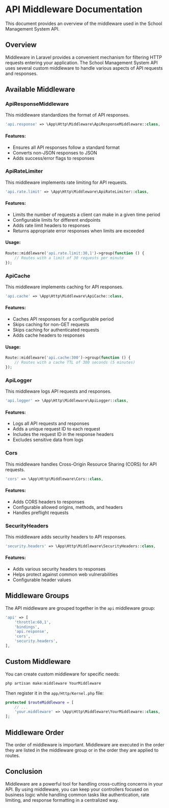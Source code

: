 # API Middleware Documentation

This document provides an overview of the middleware used in the School Management System API.

## Overview

Middleware in Laravel provides a convenient mechanism for filtering HTTP requests entering your application. The School Management System API uses several custom middleware to handle various aspects of API requests and responses.

## Available Middleware

### ApiResponseMiddleware

This middleware standardizes the format of API responses.

```php
'api.response' => \App\Http\Middleware\ApiResponseMiddleware::class,
```

#### Features:

- Ensures all API responses follow a standard format
- Converts non-JSON responses to JSON
- Adds success/error flags to responses

### ApiRateLimiter

This middleware implements rate limiting for API requests.

```php
'api.rate.limit' => \App\Http\Middleware\ApiRateLimiter::class,
```

#### Features:

- Limits the number of requests a client can make in a given time period
- Configurable limits for different endpoints
- Adds rate limit headers to responses
- Returns appropriate error responses when limits are exceeded

#### Usage:

```php
Route::middleware('api.rate.limit:30,1')->group(function () {
    // Routes with a limit of 30 requests per minute
});
```

### ApiCache

This middleware implements caching for API responses.

```php
'api.cache' => \App\Http\Middleware\ApiCache::class,
```

#### Features:

- Caches API responses for a configurable period
- Skips caching for non-GET requests
- Skips caching for authenticated requests
- Adds cache headers to responses

#### Usage:

```php
Route::middleware('api.cache:300')->group(function () {
    // Routes with a cache TTL of 300 seconds (5 minutes)
});
```

### ApiLogger

This middleware logs API requests and responses.

```php
'api.logger' => \App\Http\Middleware\ApiLogger::class,
```

#### Features:

- Logs all API requests and responses
- Adds a unique request ID to each request
- Includes the request ID in the response headers
- Excludes sensitive data from logs

### Cors

This middleware handles Cross-Origin Resource Sharing (CORS) for API requests.

```php
'cors' => \App\Http\Middleware\Cors::class,
```

#### Features:

- Adds CORS headers to responses
- Configurable allowed origins, methods, and headers
- Handles preflight requests

### SecurityHeaders

This middleware adds security headers to API responses.

```php
'security.headers' => \App\Http\Middleware\SecurityHeaders::class,
```

#### Features:

- Adds various security headers to responses
- Helps protect against common web vulnerabilities
- Configurable header values

## Middleware Groups

The API middleware are grouped together in the `api` middleware group:

```php
'api' => [
    'throttle:60,1',
    'bindings',
    'api.response',
    'cors',
    'security.headers',
],
```

## Custom Middleware

You can create custom middleware for specific needs:

```php
php artisan make:middleware YourMiddleware
```

Then register it in the `app/Http/Kernel.php` file:

```php
protected $routeMiddleware = [
    // ...
    'your.middleware' => \App\Http\Middleware\YourMiddleware::class,
];
```

## Middleware Order

The order of middleware is important. Middleware are executed in the order they are listed in the middleware group or in the order they are applied to routes.

## Conclusion

Middleware are a powerful tool for handling cross-cutting concerns in your API. By using middleware, you can keep your controllers focused on business logic while handling common tasks like authentication, rate limiting, and response formatting in a centralized way.

